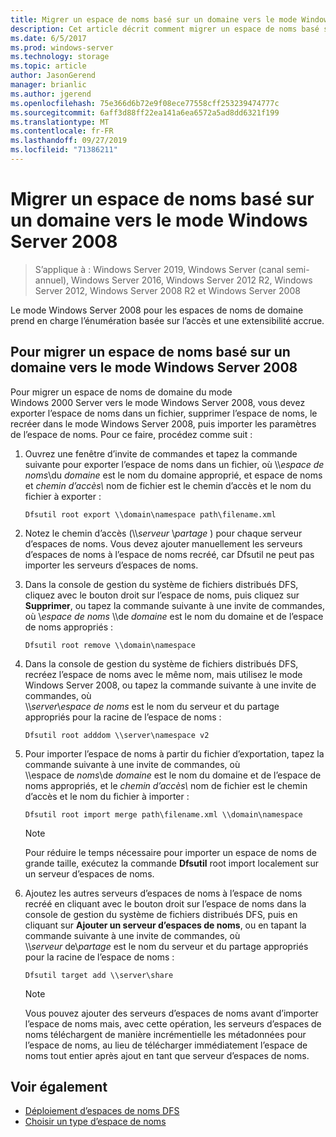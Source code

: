 ```yaml
---
title: Migrer un espace de noms basé sur un domaine vers le mode Windows Server 2008
description: Cet article décrit comment migrer un espace de noms basé sur un domaine vers le mode Windows Server 2008.
ms.date: 6/5/2017
ms.prod: windows-server
ms.technology: storage
ms.topic: article
author: JasonGerend
manager: brianlic
ms.author: jgerend
ms.openlocfilehash: 75e366d6b72e9f08ece77558cff253239474777c
ms.sourcegitcommit: 6aff3d88ff22ea141a6ea6572a5ad8dd6321f199
ms.translationtype: MT
ms.contentlocale: fr-FR
ms.lasthandoff: 09/27/2019
ms.locfileid: "71386211"
---
```

# <a name="migrate-a-domain-based-namespace-to-windows-server-2008-mode"></a>Migrer un espace de noms basé sur un domaine vers le mode Windows Server 2008

> S’applique à : Windows Server 2019, Windows Server (canal semi-annuel), Windows Server 2016, Windows Server 2012 R2, Windows Server 2012, Windows Server 2008 R2 et Windows Server 2008

Le mode Windows Server 2008 pour les espaces de noms de domaine prend en charge l’énumération basée sur l’accès et une extensibilité accrue.

## <a name="to-migrate-a-domain-based-namespace-to-windows-server-2008-mode"></a>Pour migrer un espace de noms basé sur un domaine vers le mode Windows Server 2008

Pour migrer un espace de noms de domaine du mode Windows 2000 Server vers le mode Windows Server 2008, vous devez exporter l’espace de noms dans un fichier, supprimer l’espace de noms, le recréer dans le mode Windows Server 2008, puis importer les paramètres de l’espace de noms. Pour ce faire, procédez comme suit :

1.  Ouvrez une fenêtre d’invite de commandes et tapez la commande suivante pour exporter l’espace de noms dans un fichier, où \\\\*espace de noms*\\du *domaine* est le nom du domaine approprié, et espace de noms et *chemin d’accès\\* nom de fichier est le chemin d’accès et le nom du fichier à exporter :
     ```
     Dfsutil root export \\domain\namespace path\filename.xml 
     ```
2.  Notez le chemin d’accès (\\\\*serveur* \\*partage* ) pour chaque serveur d’espaces de noms. Vous devez ajouter manuellement les serveurs d’espaces de noms à l’espace de noms recréé, car Dfsutil ne peut pas importer les serveurs d’espaces de noms.
3.  Dans la console de gestion du système de fichiers distribués DFS, cliquez avec le bouton droit sur l’espace de noms, puis cliquez sur **Supprimer**, ou tapez la commande suivante à une invite de commandes, <br /> où \\*espace de noms* \\\\de *domaine* est le nom du domaine et de l’espace de noms appropriés :
     ```
     Dfsutil root remove \\domain\namespace
     ```
4.  Dans la console de gestion du système de fichiers distribués DFS, recréez l’espace de noms avec le même nom, mais utilisez le mode Windows Server 2008, ou tapez la commande suivante à une invite de commandes, où <br /> \\\\*server*\\*espace de noms* est le nom du serveur et du partage appropriés pour la racine de l’espace de noms :
     ```
     Dfsutil root adddom \\server\namespace v2
     ```
5.  Pour importer l’espace de noms à partir du fichier d’exportation, tapez la commande suivante à une invite de commandes, où <br /> \\\\espace de *noms*\\de *domaine* est le nom du domaine et de l’espace de noms appropriés, et le *chemin d’accès\\* nom de fichier est le chemin d’accès et le nom du fichier à importer :
     ```
     Dfsutil root import merge path\filename.xml \\domain\namespace
     ```

    > [!NOTE]
    > Pour réduire le temps nécessaire pour importer un espace de noms de grande taille, exécutez la commande **Dfsutil** root import localement sur un serveur d’espaces de noms.
6.  Ajoutez les autres serveurs d’espaces de noms à l’espace de noms recréé en cliquant avec le bouton droit sur l’espace de noms dans la console de gestion du système de fichiers distribués DFS, puis en cliquant sur **Ajouter un serveur d’espaces de noms**, ou en tapant la commande suivante à une invite de commandes, où <br /> \\\\*serveur* de\\*partage* est le nom du serveur et du partage appropriés pour la racine de l’espace de noms :
     ```
     Dfsutil target add \\server\share 
     ```

    > [!NOTE]
    > Vous pouvez ajouter des serveurs d’espaces de noms avant d’importer l’espace de noms mais, avec cette opération, les serveurs d’espaces de noms téléchargent de manière incrémentielle les métadonnées pour l’espace de noms, au lieu de télécharger immédiatement l’espace de noms tout entier après ajout en tant que serveur d’espaces de noms.

## <a name="see-also"></a>Voir également
-   [Déploiement d’espaces de noms DFS](deploying-dfs-namespaces.md)
-   [Choisir un type d’espace de noms](choose-a-namespace-type.md)